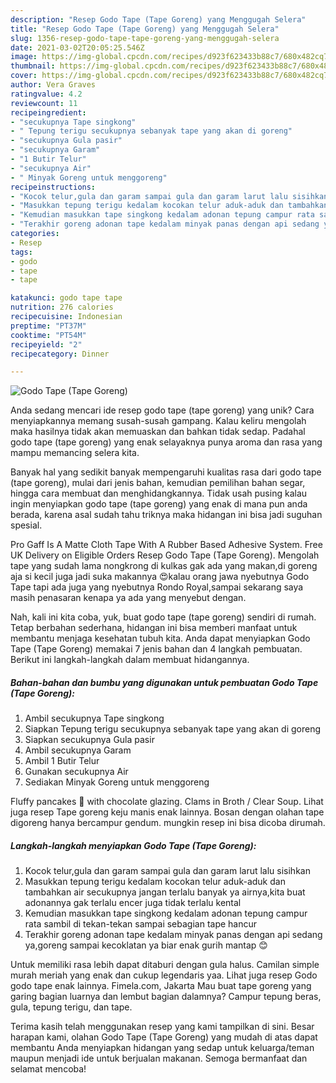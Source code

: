 ```yaml
---
description: "Resep Godo Tape (Tape Goreng) yang Menggugah Selera"
title: "Resep Godo Tape (Tape Goreng) yang Menggugah Selera"
slug: 1356-resep-godo-tape-tape-goreng-yang-menggugah-selera
date: 2021-03-02T20:05:25.546Z
image: https://img-global.cpcdn.com/recipes/d923f623433b88c7/680x482cq70/godo-tape-tape-goreng-foto-resep-utama.jpg
thumbnail: https://img-global.cpcdn.com/recipes/d923f623433b88c7/680x482cq70/godo-tape-tape-goreng-foto-resep-utama.jpg
cover: https://img-global.cpcdn.com/recipes/d923f623433b88c7/680x482cq70/godo-tape-tape-goreng-foto-resep-utama.jpg
author: Vera Graves
ratingvalue: 4.2
reviewcount: 11
recipeingredient:
- "secukupnya Tape singkong"
- " Tepung terigu secukupnya sebanyak tape yang akan di goreng"
- "secukupnya Gula pasir"
- "secukupnya Garam"
- "1 Butir Telur"
- "secukupnya Air"
- " Minyak Goreng untuk menggoreng"
recipeinstructions:
- "Kocok telur,gula dan garam sampai gula dan garam larut lalu sisihkan"
- "Masukkan tepung terigu kedalam kocokan telur aduk-aduk dan tambahkan air secukupnya jangan terlalu banyak ya airnya,kita buat adonannya gak terlalu encer juga tidak terlalu kental"
- "Kemudian masukkan tape singkong kedalam adonan tepung campur rata sambil di tekan-tekan sampai sebagian tape hancur"
- "Terakhir goreng adonan tape kedalam minyak panas dengan api sedang ya,goreng sampai kecoklatan ya biar enak gurih mantap 😊"
categories:
- Resep
tags:
- godo
- tape
- tape

katakunci: godo tape tape 
nutrition: 276 calories
recipecuisine: Indonesian
preptime: "PT37M"
cooktime: "PT54M"
recipeyield: "2"
recipecategory: Dinner

---
```



![Godo Tape (Tape Goreng)](https://img-global.cpcdn.com/recipes/d923f623433b88c7/680x482cq70/godo-tape-tape-goreng-foto-resep-utama.jpg)

Anda sedang mencari ide resep godo tape (tape goreng) yang unik? Cara menyiapkannya memang susah-susah gampang. Kalau keliru mengolah maka hasilnya tidak akan memuaskan dan bahkan tidak sedap. Padahal godo tape (tape goreng) yang enak selayaknya punya aroma dan rasa yang mampu memancing selera kita.

Banyak hal yang sedikit banyak mempengaruhi kualitas rasa dari godo tape (tape goreng), mulai dari jenis bahan, kemudian pemilihan bahan segar, hingga cara membuat dan menghidangkannya. Tidak usah pusing kalau ingin menyiapkan godo tape (tape goreng) yang enak di mana pun anda berada, karena asal sudah tahu triknya maka hidangan ini bisa jadi suguhan spesial.

Pro Gaff Is A Matte Cloth Tape With A Rubber Based Adhesive System. Free UK Delivery on Eligible Orders Resep Godo Tape (Tape Goreng). Mengolah tape yang sudah lama nongkrong di kulkas gak ada yang makan,di goreng aja si kecil juga jadi suka makannya 😍kalau orang jawa nyebutnya Godo Tape tapi ada juga yang nyebutnya Rondo Royal,sampai sekarang saya masih penasaran kenapa ya ada yang menyebut dengan.


Nah, kali ini kita coba, yuk, buat godo tape (tape goreng) sendiri di rumah. Tetap berbahan sederhana, hidangan ini bisa memberi manfaat untuk membantu menjaga kesehatan tubuh kita. Anda dapat menyiapkan Godo Tape (Tape Goreng) memakai 7 jenis bahan dan 4 langkah pembuatan. Berikut ini langkah-langkah dalam membuat hidangannya.

<!--inarticleads1-->

##### Bahan-bahan dan bumbu yang digunakan untuk pembuatan Godo Tape (Tape Goreng):

1. Ambil secukupnya Tape singkong
1. Siapkan  Tepung terigu secukupnya sebanyak tape yang akan di goreng
1. Siapkan secukupnya Gula pasir
1. Ambil secukupnya Garam
1. Ambil 1 Butir Telur
1. Gunakan secukupnya Air
1. Sediakan  Minyak Goreng untuk menggoreng


Fluffy pancakes 🥞 with chocolate glazing. Clams in Broth / Clear Soup. Lihat juga resep Tape goreng keju manis enak lainnya. Bosan dengan olahan tape digoreng hanya bercampur gendum. mungkin resep ini bisa dicoba dirumah. 

<!--inarticleads2-->

##### Langkah-langkah menyiapkan Godo Tape (Tape Goreng):

1. Kocok telur,gula dan garam sampai gula dan garam larut lalu sisihkan
1. Masukkan tepung terigu kedalam kocokan telur aduk-aduk dan tambahkan air secukupnya jangan terlalu banyak ya airnya,kita buat adonannya gak terlalu encer juga tidak terlalu kental
1. Kemudian masukkan tape singkong kedalam adonan tepung campur rata sambil di tekan-tekan sampai sebagian tape hancur
1. Terakhir goreng adonan tape kedalam minyak panas dengan api sedang ya,goreng sampai kecoklatan ya biar enak gurih mantap 😊


Untuk memiliki rasa lebih dapat ditaburi dengan gula halus. Camilan simple murah meriah yang enak dan cukup legendaris yaa. Lihat juga resep Godo godo tape enak lainnya. Fimela.com, Jakarta Mau buat tape goreng yang garing bagian luarnya dan lembut bagian dalamnya? Campur tepung beras, gula, tepung terigu, dan tape. 

Terima kasih telah menggunakan resep yang kami tampilkan di sini. Besar harapan kami, olahan Godo Tape (Tape Goreng) yang mudah di atas dapat membantu Anda menyiapkan hidangan yang sedap untuk keluarga/teman maupun menjadi ide untuk berjualan makanan. Semoga bermanfaat dan selamat mencoba!

